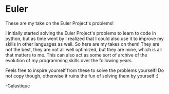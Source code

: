 # Euler
These are my take on the Euler Project's problems!

I initially started solving the Euler Project's problems to learn to code in python,
but as time went by I realized that I could also use it to improve my skills in other languages as well.
So here are my takes on them! They are not the best, they are not all well optimized, 
but they are mine, which is all that matters to me. 
This can also act as some sort of archive of the evolution of my programming skills over the following years.

Feels free to inspire yourself from these to solve the problems yourself!
Do not copy though, otherwise it ruins the fun of solving them by yourself :)

-Galastique
